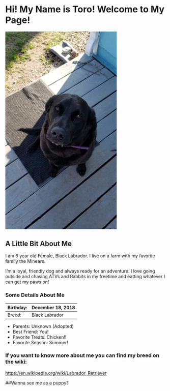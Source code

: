 # Hi! My Name is Toro! Welcome to My Page!
<img src="https://github.com/LL2323/Markdown/blob/main/20210328_172249.jpg" width="350">

## A Little Bit About Me

I am 6 year old Female, Black Labrador. I live on a farm with my favorite family the Minears. 

I’m a loyal, friendly dog and always ready for an adventure. I love going outside and chasing ATVs and Rabbits in my freetime and eatting whatever I can get my paws on!

### Some Details About Me

| Birthday: | December 18, 2018 |
| ----------- | ----------- |
| Breed: | Black Labrador |

 - Parents: Unknown (Adopted)
 - Best Friend: You!
 - Favorite Treats: Chicken!!
 - Favorite Season: Summer!

### If you want to know more about me you can find my breed on the wiki:
https://en.wikipedia.org/wiki/Labrador_Retriever

##Wanna see me as a puppy?
